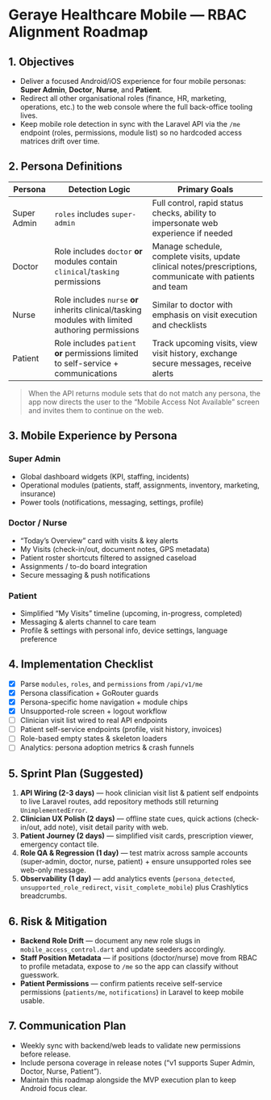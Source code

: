 # Geraye Healthcare Mobile — RBAC Alignment Roadmap

## 1. Objectives
- Deliver a focused Android/iOS experience for four mobile personas: **Super Admin**, **Doctor**, **Nurse**, and **Patient**.
- Redirect all other organisational roles (finance, HR, marketing, operations, etc.) to the web console where the full back-office tooling lives.
- Keep mobile role detection in sync with the Laravel API via the `/me` endpoint (roles, permissions, module list) so no hardcoded access matrices drift over time.

## 2. Persona Definitions
| Persona | Detection Logic | Primary Goals |
| --- | --- | --- |
| Super Admin | `roles` includes `super-admin` | Full control, rapid status checks, ability to impersonate web experience if needed |
| Doctor | Role includes `doctor` **or** modules contain `clinical`/`tasking` permissions | Manage schedule, complete visits, update clinical notes/prescriptions, communicate with patients and team |
| Nurse | Role includes `nurse` **or** inherits clinical/tasking modules with limited authoring permissions | Similar to doctor with emphasis on visit execution and checklists |
| Patient | Role includes `patient` **or** permissions limited to self-service + communications | Track upcoming visits, view visit history, exchange secure messages, receive alerts |

> When the API returns module sets that do not match any persona, the app now directs the user to the “Mobile Access Not Available” screen and invites them to continue on the web.

## 3. Mobile Experience by Persona
### Super Admin
- Global dashboard widgets (KPI, staffing, incidents)
- Operational modules (patients, staff, assignments, inventory, marketing, insurance)
- Power tools (notifications, messaging, settings, profile)

### Doctor / Nurse
- “Today’s Overview” card with visits & key alerts
- My Visits (check-in/out, document notes, GPS metadata)
- Patient roster shortcuts filtered to assigned caseload
- Assignments / to-do board integration
- Secure messaging & push notifications

### Patient
- Simplified “My Visits” timeline (upcoming, in-progress, completed)
- Messaging & alerts channel to care team
- Profile & settings with personal info, device settings, language preference

## 4. Implementation Checklist
- [x] Parse `modules`, `roles`, and `permissions` from `/api/v1/me`
- [x] Persona classification + GoRouter guards
- [x] Persona-specific home navigation + module chips
- [x] Unsupported-role screen + logout workflow
- [ ] Clinician visit list wired to real API endpoints
- [ ] Patient self-service endpoints (profile, visit history, invoices)
- [ ] Role-based empty states & skeleton loaders
- [ ] Analytics: persona adoption metrics & crash funnels

## 5. Sprint Plan (Suggested)
1. **API Wiring (2-3 days)** — hook clinician visit list & patient self endpoints to live Laravel routes, add repository methods still returning `UnimplementedError`.
2. **Clinician UX Polish (2 days)** — offline state cues, quick actions (check-in/out, add note), visit detail parity with web.
3. **Patient Journey (2 days)** — simplified visit cards, prescription viewer, emergency contact tile.
4. **Role QA & Regression (1 day)** — test matrix across sample accounts (super-admin, doctor, nurse, patient) + ensure unsupported roles see web-only message.
5. **Observability (1 day)** — add analytics events (`persona_detected`, `unsupported_role_redirect`, `visit_complete_mobile`) plus Crashlytics breadcrumbs.

## 6. Risk & Mitigation
- **Backend Role Drift** — document any new role slugs in `mobile_access_control.dart` and update seeders accordingly.
- **Staff Position Metadata** — if positions (doctor/nurse) move from RBAC to profile metadata, expose to `/me` so the app can classify without guesswork.
- **Patient Permissions** — confirm patients receive self-service permissions (`patients/me`, `notifications`) in Laravel to keep mobile usable.

## 7. Communication Plan
- Weekly sync with backend/web leads to validate new permissions before release.
- Include persona coverage in release notes (“v1 supports Super Admin, Doctor, Nurse, Patient”).
- Maintain this roadmap alongside the MVP execution plan to keep Android focus clear.
